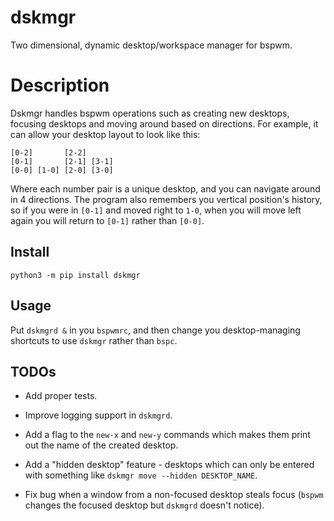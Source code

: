 # dskmgr

Two dimensional, dynamic desktop/workspace manager for bspwm.

# Description

Dskmgr handles bspwm operations such as creating new desktops, focusing desktops and moving around based on directions. For example, it can allow your desktop layout to look like this:

```
[0-2]       [2-2]
[0-1]       [2-1] [3-1]
[0-0] [1-0] [2-0] [3-0]
```

Where each number pair is a unique desktop, and you can navigate around in 4 directions. The program also remembers you vertical position's history, so if you were in `[0-1]` and moved right to `1-0`, when you will move left again you will return to `[0-1]` rather than `[0-0]`.

## Install

```
python3 -m pip install dskmgr
```

## Usage

Put `dskmgrd &` in you `bspwmrc`, and then change you desktop-managing shortcuts to use `dskmgr` rather than `bspc`.


## TODOs

* Add proper tests.

* Improve logging support in `dskmgrd`.

* Add a flag to the `new-x` and `new-y` commands which makes them print out the name of the created desktop.

* Add a "hidden desktop" feature - desktops which can only be entered with something like `dskmgr move --hidden DESKTOP_NAME`.

* Fix bug when a window from a non-focused desktop steals focus (`bspwm` changes the focused desktop but `dskmgrd` doesn't notice).
